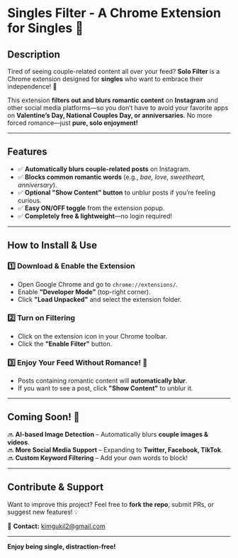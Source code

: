# Singles Filter - A Chrome Extension for Singles 🚀  

## Description  
Tired of seeing couple-related content all over your feed? **Solo Filter** is a Chrome extension designed for **singles** who want to embrace their independence! 🎉  

This extension **filters out and blurs romantic content** on **Instagram** and other social media platforms—so you don’t have to avoid your favorite apps on **Valentine’s Day, National Couples Day, or anniversaries**. No more forced romance—just **pure, solo enjoyment!**  

---

## Features  
- ✅ **Automatically blurs couple-related posts** on Instagram.  
- ✅ **Blocks common romantic words** (e.g., *bae, love, sweetheart, anniversary*).  
- ✅ **Optional "Show Content" button** to unblur posts if you’re feeling curious.  
- ✅ **Easy ON/OFF toggle** from the extension popup.  
- ✅ **Completely free & lightweight**—no login required!  

---

## How to Install & Use  

### 1️⃣ Download & Enable the Extension  
- Open Google Chrome and go to `chrome://extensions/`.  
- Enable **"Developer Mode"** (top-right corner).  
- Click **"Load Unpacked"** and select the extension folder.  

### 2️⃣ Turn on Filtering  
- Click on the extension icon in your Chrome toolbar.  
- Click the **"Enable Filter"** button.  

### 3️⃣ Enjoy Your Feed Without Romance! 🚀  
- Posts containing romantic content will **automatically blur**.  
- If you want to see a post, click **"Show Content"** to unblur it.  

---

## Coming Soon! 🚀  
🔜 **AI-based Image Detection** – Automatically blurs **couple images & videos**.  
🔜 **More Social Media Support** – Expanding to **Twitter, Facebook, TikTok**.  
🔜 **Custom Keyword Filtering** – Add your own words to block!  

---

## Contribute & Support  
Want to improve this project? Feel free to **fork the repo**, submit PRs, or suggest new features! 💡  

📩 **Contact:** kimgukil2@gmail.com

---
 **Enjoy being single, distraction-free!**
